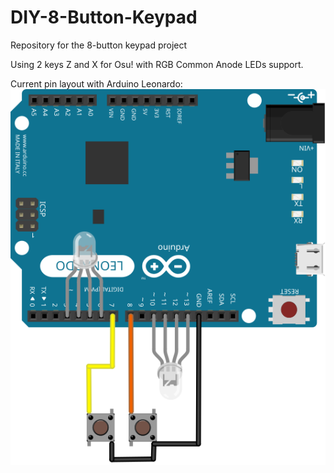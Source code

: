 # DIY-8-Button-Keypad
Repository for the 8-button keypad project

Using 2 keys Z and X for Osu! with RGB Common Anode LEDs support.

Current pin layout with Arduino Leonardo:
![Current Pin layout with Arduino Leonardo](current_pin_layout.svg "Pin Layout")
